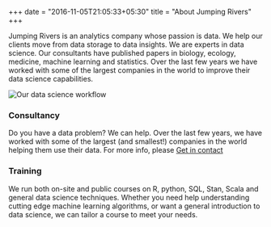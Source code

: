 +++
date = "2016-11-05T21:05:33+05:30"
title = "About Jumping Rivers"
+++

Jumping Rivers is an analytics company whose passion is data.
We help our clients move from data storage to data insights. 
We are experts in data science. Our consultants have published
papers in biology, ecology, medicine, machine learning and statistics. 
Over the last few years we have worked with some of the largest companies in the world 
to improve their data science capabilities.

![Our data science workflow][1]

### Consultancy

Do you have a data problem? We can help. Over the last few years, 
we have worked with some of the largest (and smallest!) companies in the world
helping them use their data. For more info, please [Get in contact](/contact/)

### Training

We run both on-site and public courses on R, python, SQL, Stan, Scala and
general data science techniques. Whether you need help understanding
cutting edge machine learning algorithms, or want a general introduction
to data science, we can tailor a course to meet your needs.




[1]: /img/about.jpg
